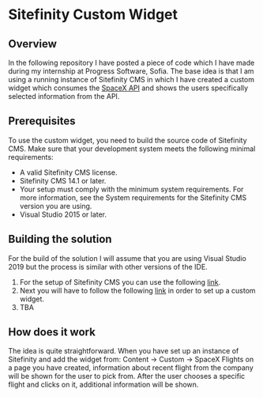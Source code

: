 # Sitefinity Custom Widget
## Overview
In the following repository I have posted a piece of code which I have made during my internship at Progress Software, Sofia. The base idea is that I am using a running instance of Sitefinity CMS in which I have created a custom widget which consumes the [SpaceX API](https://github.com/r-spacex/SpaceX-API) and shows the users specifically selected information from the API.

## Prerequisites
To use the custom widget, you need to build the source code of Sitefinity CMS. Make sure that your development system meets the following minimal requirements:

* A valid Sitefinity CMS license.
* Sitefinity CMS 14.1 or later.
* Your setup must comply with the minimum system requirements. For more information, see the System requirements for the Sitefinity CMS version you are using.
* Visual Studio 2015 or later.

## Building the solution
For the build of the solution I will assume that you are using Visual Studio 2019 but the process is similar with other versions of the IDE.

1. For the setup of Sitefinity CMS you can use the following [link](https://www.progress.com/documentation/sitefinity-cms/install-sitefinity).
2. Next you will have to follow the following [link](https://www.progress.com/documentation/sitefinity-cms/131/for-developers-create-a-new-custom-widget-webforms) in order to set up a custom widget.
3. TBA

## How does it work

The idea is quite straightforward. When you have set up an instance of Sitefinity and add the widget from: Content -> Custom -> SpaceX Flights on a page you have created, information about recent flight from the company will be shown for the user to pick from. After the user chooses a specific flight and clicks on it, additional information will be shown.
